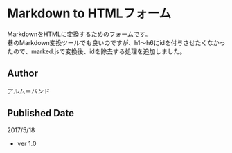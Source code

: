 # Markdown to HTMLフォーム

MarkdownをHTMLに変換するためのフォームです。  
巷のMarkdown変換ツールでも良いのですが、h1～h6にidを付与させたくなかったので、marked.jsで変換後、idを除去する処理を追加しました。

## Author

アルム＝バンド

## Published Date

2017/5/18

- ver 1.0
